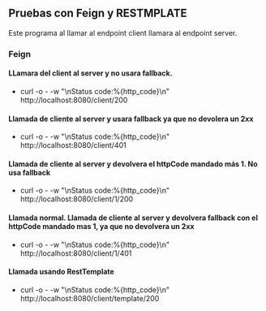 ## Pruebas con Feign y RESTMPLATE

Este programa al llamar al endpoint client llamara al endpoint server.

### Feign

#### LLamara del client al server y no usara fallback.

- curl -o -  -w "\nStatus code:%{http_code}\n" http://localhost:8080/client/200

####  Llamada de cliente al server y usara fallback ya que no devolera un 2xx
- curl -o -  -w "\nStatus code:%{http_code}\n" http://localhost:8080/client/401

#### Llamada de cliente al server y devolvera el httpCode mandado más 1. No usa fallback
- curl -o -  -w "\nStatus code:%{http_code}\n" http://localhost:8080/client/1/200

#### Llamada  normal. Llamada de cliente al server y devolvera fallback  con el httpCode mandado mas 1, ya que no devolvera un 2xx

- curl -o -  -w "\nStatus code:%{http_code}\n" http://localhost:8080/client/1/401

#### Llamada usando RestTemplate

- curl -o -  -w "\nStatus code:%{http_code}\n" http://localhost:8080/client/template/200


 


